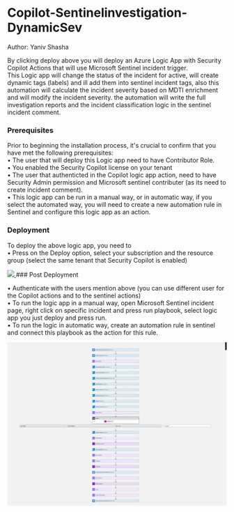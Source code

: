 # Copilot-Sentinelinvestigation-DynamicSev
Author: Yaniv Shasha



By clicking deploy above you will deploy an Azure Logic App with Security Copilot Actions that will use Microsoft Sentinel incident trigger.<br>
This Logic app will change the status of the incident for active, will create dynamic tags (labels) and ill add them into sentinel incident tags, also this automation will calculate the incident severity based on MDTI enrichment and will modify the incident severity.
the automation will write the full investigation reports and the incident classification logic in the sentinel incident comment.<br>


### Prerequisites

Prior to beginning the installation process, it's crucial to confirm that you have met the following prerequisites: <br>
• The user that will deploy this Logic app need to have Contributor Role.<br>
• You enabled the Security Copilot license on your tenant <br>
• The user that authenticted in the Copilot logic app action, need to have Security Admin permission and Microsoft sentinel contributer (as its need to create incident comment).<br>
• This logic app can be run in a manual way, or in automatic way, if you select the automated way, you will need to create a new automation rule in Sentinel and configure this logic app as an action.<br>

### Deployment 

To deploy the above logic app, you need to<br>
•   Press on the Deploy option, select your subscription and the resource group (select the same tenant that Security Copilot is enabled)<br>

<a href="https://portal.azure.com/#create/Microsoft.Template/uri/https%3A%2F%2Fraw.githubusercontent.com%2FYaniv-Shasha%2FSecurityCopilot%2Fmain%2FPlaybooks%2FCopilot-Sentinel_investigation-DynamicSev%2Fazuredeploy.json" target="_blank">
    <img src="https://aka.ms/deploytoazurebutton"/>
</a>
### Post Deployment

•   Authenticate with the users mention above (you can use different user for the Copilot actions and to the sentinel actions)<br>
•   To run the logic app in a manual way, open Microsoft Sentinel incident page, right click on specific incident and press run playbook, select logic app you just deploy and press run.<br>
•   To run the logic in automatic way, create an automation rule in sentinel and connect this playbook as the action for this rule.<br>


<img src="Playbooks/Copilot-Sentinel_investigation-DynamicSev/images/full_logic_app.jpg"/>

